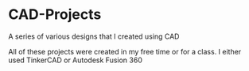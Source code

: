 # CAD-Projects
A series of various designs that I created using CAD 

All of these projects were created in my free time or for a class.
I either used TinkerCAD or Autodesk Fusion 360
